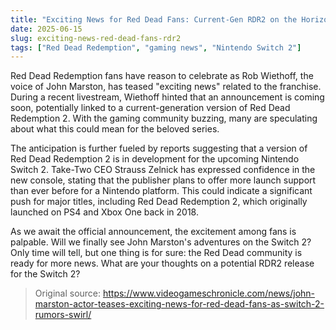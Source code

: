 ```yaml
---
title: "Exciting News for Red Dead Fans: Current-Gen RDR2 on the Horizon?"
date: 2025-06-15
slug: exciting-news-red-dead-fans-rdr2
tags: ["Red Dead Redemption", "gaming news", "Nintendo Switch 2"]
---
```


Red Dead Redemption fans have reason to celebrate as Rob Wiethoff, the voice of John Marston, has teased "exciting news" related to the franchise. During a recent livestream, Wiethoff hinted that an announcement is coming soon, potentially linked to a current-generation version of Red Dead Redemption 2. With the gaming community buzzing, many are speculating about what this could mean for the beloved series.

The anticipation is further fueled by reports suggesting that a version of Red Dead Redemption 2 is in development for the upcoming Nintendo Switch 2. Take-Two CEO Strauss Zelnick has expressed confidence in the new console, stating that the publisher plans to offer more launch support than ever before for a Nintendo platform. This could indicate a significant push for major titles, including Red Dead Redemption 2, which originally launched on PS4 and Xbox One back in 2018.

As we await the official announcement, the excitement among fans is palpable. Will we finally see John Marston's adventures on the Switch 2? Only time will tell, but one thing is for sure: the Red Dead community is ready for more news. What are your thoughts on a potential RDR2 release for the Switch 2?

> Original source: https://www.videogameschronicle.com/news/john-marston-actor-teases-exciting-news-for-red-dead-fans-as-switch-2-rumors-swirl/